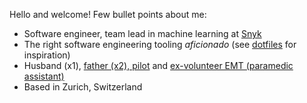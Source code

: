 Hello and welcome! Few bullet points about me:
- Software engineer, team lead in machine learning at [Snyk](https://snyk.io)
- The right software engineering tooling *aficionado*  (see [dotfiles](https://github.com/agronskiy/dotfiles) for inspiration)
- Husband (x1), [father (x2), pilot](https://user-images.githubusercontent.com/9802715/217211700-2d2112fb-ff70-4ca8-9c8e-1913d2e4965c.png) and [ex-volunteer EMT (paramedic assistant)](https://user-images.githubusercontent.com/9802715/217211689-75ad7168-d968-45be-877d-fd48fdb27003.png)
- Based in Zurich, Switzerland
